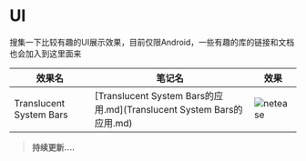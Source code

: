 # UI

搜集一下比较有趣的UI展示效果，目前仅限Android，一些有趣的库的链接和文档也会加入到这里面来


|	效果名	|	笔记名	|	效果		|
|-----|-------|-------|
|	Translucent System Bars|	[Translucent System Bars的应用.md](Translucent System Bars的应用.md)	|	![netease](http://d.hiphotos.baidu.com/image/pic/item/b90e7bec54e736d1e4af09169d504fc2d5626974.jpg)	|

> **持续更新....**